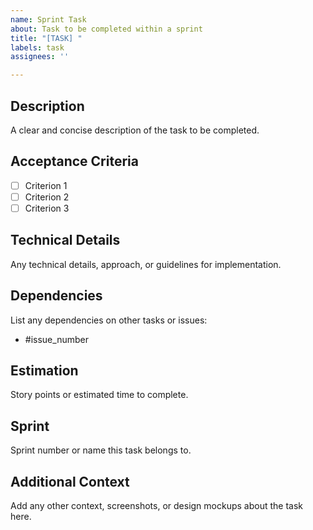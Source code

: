 ```yaml
---
name: Sprint Task
about: Task to be completed within a sprint
title: "[TASK] "
labels: task
assignees: ''

---
```


## Description
A clear and concise description of the task to be completed.

## Acceptance Criteria
- [ ] Criterion 1
- [ ] Criterion 2
- [ ] Criterion 3

## Technical Details
Any technical details, approach, or guidelines for implementation.

## Dependencies
List any dependencies on other tasks or issues:
- #issue_number

## Estimation
Story points or estimated time to complete.

## Sprint
Sprint number or name this task belongs to.

## Additional Context
Add any other context, screenshots, or design mockups about the task here. 